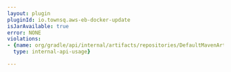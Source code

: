 ```yaml
---
layout: plugin
pluginId: io.townsq.aws-eb-docker-update
isJarAvailable: true
error: NONE
violations:
- {name: org/gradle/api/internal/artifacts/repositories/DefaultMavenArtifactRepository,
  type: internal-api-usage}

---
```


